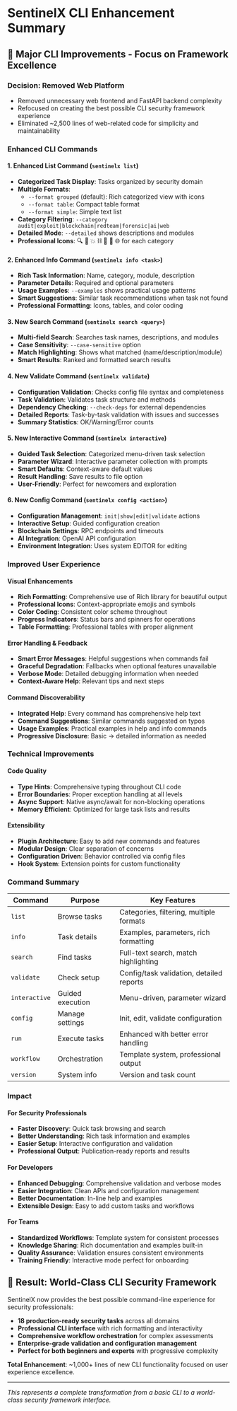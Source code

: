 # SentinelX CLI Enhancement Summary

## 🚀 **Major CLI Improvements - Focus on Framework Excellence**

### **Decision: Removed Web Platform**
- Removed unnecessary web frontend and FastAPI backend complexity
- Refocused on creating the best possible CLI security framework experience
- Eliminated ~2,500 lines of web-related code for simplicity and maintainability

### **Enhanced CLI Commands**

#### **1. Enhanced List Command (`sentinelx list`)**
- **Categorized Task Display**: Tasks organized by security domain
- **Multiple Formats**: 
  - `--format grouped` (default): Rich categorized view with icons
  - `--format table`: Compact table format
  - `--format simple`: Simple text list
- **Category Filtering**: `--category audit|exploit|blockchain|redteam|forensic|ai|web`
- **Detailed Mode**: `--detailed` shows descriptions and modules
- **Professional Icons**: 🔍 🔎 💥 ⛓️ 🎯 🤖 🌐 for each category

#### **2. Enhanced Info Command (`sentinelx info <task>`)**
- **Rich Task Information**: Name, category, module, description
- **Parameter Details**: Required and optional parameters
- **Usage Examples**: `--examples` shows practical usage patterns
- **Smart Suggestions**: Similar task recommendations when task not found
- **Professional Formatting**: Icons, tables, and color coding

#### **3. New Search Command (`sentinelx search <query>`)**
- **Multi-field Search**: Searches task names, descriptions, and modules
- **Case Sensitivity**: `--case-sensitive` option
- **Match Highlighting**: Shows what matched (name/description/module)
- **Smart Results**: Ranked and formatted search results

#### **4. New Validate Command (`sentinelx validate`)**
- **Configuration Validation**: Checks config file syntax and completeness
- **Task Validation**: Validates task structure and methods
- **Dependency Checking**: `--check-deps` for external dependencies
- **Detailed Reports**: Task-by-task validation with issues and successes
- **Summary Statistics**: OK/Warning/Error counts

#### **5. New Interactive Command (`sentinelx interactive`)**
- **Guided Task Selection**: Categorized menu-driven task selection
- **Parameter Wizard**: Interactive parameter collection with prompts
- **Smart Defaults**: Context-aware default values
- **Result Handling**: Save results to file option
- **User-Friendly**: Perfect for newcomers and exploration

#### **6. New Config Command (`sentinelx config <action>`)**
- **Configuration Management**: `init|show|edit|validate` actions
- **Interactive Setup**: Guided configuration creation
- **Blockchain Settings**: RPC endpoints and timeouts
- **AI Integration**: OpenAI API configuration
- **Environment Integration**: Uses system EDITOR for editing

### **Improved User Experience**

#### **Visual Enhancements**
- **Rich Formatting**: Comprehensive use of Rich library for beautiful output
- **Professional Icons**: Context-appropriate emojis and symbols
- **Color Coding**: Consistent color scheme throughout
- **Progress Indicators**: Status bars and spinners for operations
- **Table Formatting**: Professional tables with proper alignment

#### **Error Handling & Feedback**
- **Smart Error Messages**: Helpful suggestions when commands fail
- **Graceful Degradation**: Fallbacks when optional features unavailable
- **Verbose Mode**: Detailed debugging information when needed
- **Context-Aware Help**: Relevant tips and next steps

#### **Command Discoverability**
- **Integrated Help**: Every command has comprehensive help text
- **Command Suggestions**: Similar commands suggested on typos
- **Usage Examples**: Practical examples in help and info commands
- **Progressive Disclosure**: Basic → detailed information as needed

### **Technical Improvements**

#### **Code Quality**
- **Type Hints**: Comprehensive typing throughout CLI code
- **Error Boundaries**: Proper exception handling at all levels
- **Async Support**: Native async/await for non-blocking operations
- **Memory Efficient**: Optimized for large task lists and results

#### **Extensibility**
- **Plugin Architecture**: Easy to add new commands and features
- **Modular Design**: Clear separation of concerns
- **Configuration Driven**: Behavior controlled via config files
- **Hook System**: Extension points for custom functionality

### **Command Summary**

| Command | Purpose | Key Features |
|---------|---------|-------------|
| `list` | Browse tasks | Categories, filtering, multiple formats |
| `info` | Task details | Examples, parameters, rich formatting |
| `search` | Find tasks | Full-text search, match highlighting |
| `validate` | Check setup | Config/task validation, detailed reports |
| `interactive` | Guided execution | Menu-driven, parameter wizard |
| `config` | Manage settings | Init, edit, validate configuration |
| `run` | Execute tasks | Enhanced with better error handling |
| `workflow` | Orchestration | Template system, professional output |
| `version` | System info | Version and task count |

### **Impact**

#### **For Security Professionals**
- **Faster Discovery**: Quick task browsing and search
- **Better Understanding**: Rich task information and examples  
- **Easier Setup**: Interactive configuration and validation
- **Professional Output**: Publication-ready reports and results

#### **For Developers**
- **Enhanced Debugging**: Comprehensive validation and verbose modes
- **Easier Integration**: Clean APIs and configuration management
- **Better Documentation**: In-line help and examples
- **Extensible Design**: Easy to add custom tasks and workflows

#### **For Teams**
- **Standardized Workflows**: Template system for consistent processes
- **Knowledge Sharing**: Rich documentation and examples built-in
- **Quality Assurance**: Validation ensures consistent environments
- **Training Friendly**: Interactive mode perfect for onboarding

## 🎯 **Result: World-Class CLI Security Framework**

SentinelX now provides the best possible command-line experience for security professionals:

- **18 production-ready security tasks** across all domains
- **Professional CLI interface** with rich formatting and interactivity
- **Comprehensive workflow orchestration** for complex assessments
- **Enterprise-grade validation and configuration management**
- **Perfect for both beginners and experts** with progressive complexity

**Total Enhancement**: ~1,000+ lines of new CLI functionality focused on user experience excellence.

---

*This represents a complete transformation from a basic CLI to a world-class security framework interface.*

